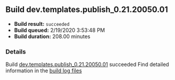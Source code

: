 ## Build dev.templates.publish_0.21.20050.01
- **Build result:** `succeeded`
- **Build queued:** 2/19/2020 3:53:48 PM
- **Build duration:** 208.00 minutes
### Details
Build [dev.templates.publish_0.21.20050.01](https://winappstudio.visualstudio.com/web/build.aspx?pcguid=a4ef43be-68ce-4195-a619-079b4d9834c2&builduri=vstfs%3a%2f%2f%2fBuild%2fBuild%2f32932) succeeded
Find detailed information in the [build log files]()
